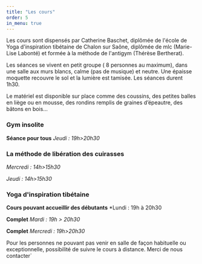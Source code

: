 ```yaml
---
title: "Les cours"
order: 5
in_menu: true
---
```

Les cours sont dispensés par Catherine Baschet, diplômée de l'école de Yoga d'inspiration tibétaine de Chalon sur Saône, diplômée de mlc (Marie-Lise Labonté) et formée à la méthode de l'antigym (Thérèse Bertherat).

Les séances se vivent en petit groupe ( 8 personnes au maximum), dans une salle aux murs blancs, calme (pas de musique) et neutre. Une épaisse moquette recouvre le sol et la lumière est tamisée.  Les séances durent 1h30. 

Le matériel est disponible sur place comme des coussins,  des petites balles en liège ou en mousse, des rondins remplis de graines d’épeautre, des bâtons en bois… 

### Gym insolite
**Séance pour tous**
*Jeudi : 19h>20h30* 

### La méthode de libération des cuirasses

*Mercredi : 14h>15h30* 

*Jeudi : 14h>15h30*

### Yoga d'inspiration tibétaine

**Cours pouvant accueillir des débutants** *Lundi : 19h à 20h30

**Complet**  *Mardi : 19h > 20h30* 

**Complet** *Mercredi : 19h>20h30*

Pour les personnes ne pouvant pas venir en salle de façon habituelle ou exceptionnelle, possibilité de suivre le cours à distance. 
Merci de nous contacter` 